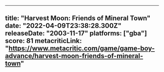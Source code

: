 
---
title: "Harvest Moon: Friends of Mineral Town"
date: "2022-04-09T23:38:28.300Z"
releaseDate: "2003-11-17"
platforms: ["gba"]
score: 81
metacriticLink: "https://www.metacritic.com/game/game-boy-advance/harvest-moon-friends-of-mineral-town"
---
